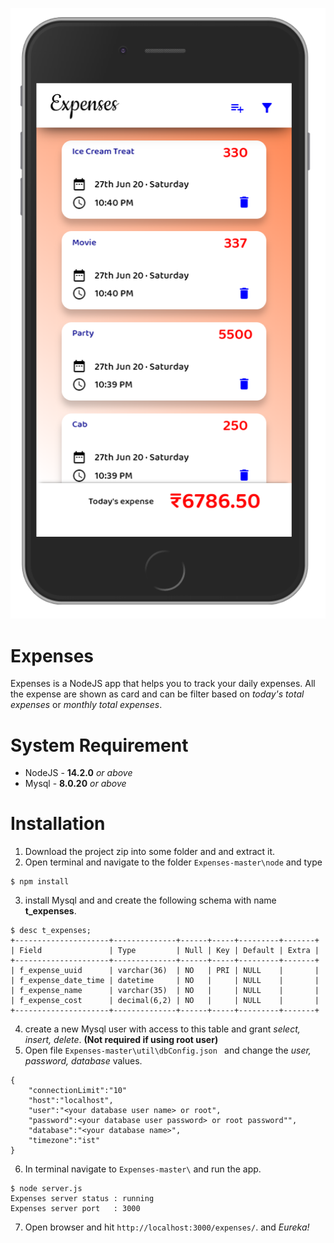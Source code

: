 <p  align="center"><img  src="https://raw.githubusercontent.com/Kousik-Ghosh/Expenses/master/public/images/AppScreenShot-phone.PNG"  alt="Expenses logo"></p>

# Expenses
Expenses is a NodeJS app that helps you to track your daily expenses. All the expense are shown as card and can be filter based on *today's total expenses* or *monthly total expenses*. 

# System Requirement
-	NodeJS - **14.2.0** *or above*
-	Mysql - **8.0.20** *or above*

# Installation
1.	Download the project zip into some folder and and extract it.
2.	Open terminal and navigate to the folder ``Expenses-master\node`` and type
```
$ npm install
```
3. install Mysql and and create the following schema with name **t_expenses**.
```
$ desc t_expenses;
+---------------------+--------------+------+-----+---------+-------+
| Field               | Type         | Null | Key | Default | Extra |
+---------------------+--------------+------+-----+---------+-------+
| f_expense_uuid      | varchar(36)  | NO   | PRI | NULL    |       |
| f_expense_date_time | datetime     | NO   |     | NULL    |       |
| f_expense_name      | varchar(35)  | NO   |     | NULL    |       |
| f_expense_cost      | decimal(6,2) | NO   |     | NULL    |       |
+---------------------+--------------+------+-----+---------+-------+
```
4.	create a new Mysql user with access to this table and grant *select, insert, delete*. **(Not required if using root user)**
5.	Open file   ``Expenses-master\util\dbConfig.json `` and change the *user, password, database* values.
```
{
	"connectionLimit":"10"
	"host":"localhost",
	"user":"<your database user name> or root",
	"password":<your database user password> or root password"",
	"database":"<your database name>",
	"timezone":"ist"
}
```
6.	In terminal navigate to ``Expenses-master\`` and run the app.
```
$ node server.js
Expenses server status : running
Expenses server port   : 3000
```
7.	Open browser and hit ``http://localhost:3000/expenses/``.  and *Eureka!*